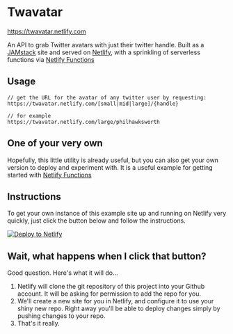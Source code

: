 # Twavatar

https://twavatar.netlify.com


An API to grab Twitter avatars with just their twitter handle. Built as a [JAMstack](https://jamstack.org) site and served on [Netlify](https://netlify.com), with a sprinkling of serverless functions via [Netlify Functions](https://www.netlify.com/blog/2018/03/20/netlifys-aws-lambda-functions-bring-the-backend-to-your-frontend-workflow/)

## Usage

```
// get the URL for the avatar of any twitter user by requesting:
https://twavatar.netlify.com/[small|mid|large]/{handle}

// for example
https://twavatar.netlify.com/large/philhawksworth

```



## One of your very own

Hopefully, this little utility is already useful, but you can also get your own version to deploy and experiment with. It is a useful example for getting started with [Netlify Functions](https://www.netlify.com/blog/2018/03/20/netlifys-aws-lambda-functions-bring-the-backend-to-your-frontend-workflow/)

## Instructions

To get your own instance of this example site up and running on Netlify very quickly, just click the button below and follow the instructions.

[![Deploy to Netlify](https://www.netlify.com/img/deploy/button.svg)](https://app.netlify.com/start/deploy?repository=https://github.com/philhawksworth/twavatar)


## Wait, what happens when I click that button?

Good question. Here's what it will do...

1. Netlify will clone the git repository of this project into your Github account. It will be asking for permission to add the repo for you.
2. We'll create a new site for you in Netlify, and configure it to use your shiny new repo. Right away you'll be able to deploy changes simply by pushing changes to your repo.
3. That's it really.
